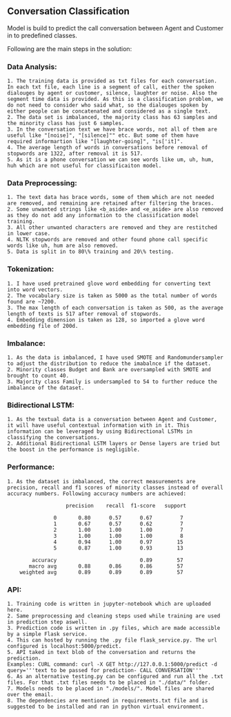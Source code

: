 ## Conversation Classification

Model is build to predict the call conversation between Agent and Customer in to predefined classes.

Following are the main steps in the solution:

### Data Analysis:
	1. The training data is provided as txt files for each conversation. In each txt file, each line is a segment of call, either the spoken dialouges by agent or customer, silence, laughter or noise. Also the segment time data is provided. As this is a classification problem, we do not need to consider who said what, so the dialouges spoken by either people can be concatenated and considered as a single text.
	2. The data set is imbalanced, the majority class has 63 samples and the minority class has just 6 samples.
	3. In the conversation text we have brace words, not all of them are useful like "[noise]", "[silence]"" etc. But some of them have required informartion like "[laughter-going]", "is['it]".
	4. The average length of words in conversations before removal of stopwords are 1322, after removal it is 517.
	5. As it is a phone conversation we can see words like um, uh, hum, huh which are not useful for classificaiton model.

### Data Preprocessing:
	1. The text data has brace words, some of them which are not needed are removed, and remaining are retained after filtering the braces.
	2. Some unwanted strings like <b_aside> and <e_aside> are also removed as they do not add any information to the classification model training.
	3. All other unwanted characters are removed and they are restitched in lower case.
	4. NLTK stopwords are removed and other found phone call specific words like uh, hum are also removed.
	5. Data is split in to 80\% training and 20\% testing.

### Tokenization:
	1. I have used pretrained glove word embedding for converting text into word vectors.
	2. The vocabulary size is taken as 5000 as the total number of words found are ~7200.
	3. The max length of each conversation is taken as 500, as the average length of texts is 517 after removal of stopwords.
	4. Embedding dimension is taken as 128, so imported a glove word embedding file of 200d.

### Imbalance:
	1. As the data is imbalanced, I have used SMOTE and Randomundersampler to adjust the distribution to reduce the imabalnce if the dataset.
	2. Minority classes Budget and Bank are oversampled with SMOTE and brought to count 40.
	3. Majority class Family is undersampled to 54 to further reduce the imbalance of the dataset.

### Bidirectional LSTM:
	1. As the textual data is a conversation between Agent and Customer, it will have useful contextual information with in it. This information can be leveraged by using Bidirectional LSTMs in classifying the conversations.
	2. Additional Bidirectional LSTM layers or Dense layers are tried but the boost in the performance is negligible.

### Performance:
	1. As the dataset is imbalanced, the correct measurements are precision, recall and f1 scores of minority classes instead of overall accuracy numbers. Following accuracy numbers are achieved: 

			           precision    recall  f1-score   support

		           0       0.80      0.57      0.67         7
		           1       0.67      0.57      0.62         7
		           2       1.00      1.00      1.00         7
		           3       1.00      1.00      1.00         8
		           4       0.94      1.00      0.97        15
		           5       0.87      1.00      0.93        13

		    accuracy                           0.89        57
		   macro avg       0.88      0.86      0.86        57
		weighted avg       0.89      0.89      0.89        57

### API:
	1. Training code is written in jupyter-notebook which are uploaded here.
	2. Same preprocessing and cleaning steps used while training are used in prediction step aswell.
	3. Prediction code is written in .py files, which are made accessible by a simple Flask service.
	4. This can hosted by running the .py file flask_service.py. The url configured is localhost:5000/predict.
	5. API taked in text blob of the conversation and returns the prediction.
	Examples: CURL command: curl -X GET http://127.0.0.1:5000/predict -d query='''text to be passed for prediction- CALL CONVERSATION'''
	6. As an alternative testing.py can be configured and run all the .txt files. For that .txt files needs to be placed in "./data/" folder.
	7. Models needs to be placed in "./models/". Model files are shared over the email.
	8. The dependencies are mentioned in requirements.txt file and is suggested to be installed and ran in python virtual environment.




